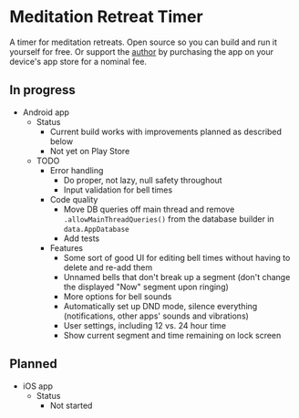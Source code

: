 # Meditation Retreat Timer

A timer for meditation retreats. Open source so you can build and run it yourself for free. Or support the [author](https://twitter.com/a_p_ellis) by purchasing the app on your device's app store for a nominal fee.

## In progress

* Android app
   * Status
      * Current build works with improvements planned as described below
      * Not yet on Play Store
   * TODO
      * Error handling
         * Do proper, not lazy, null safety throughout
         * Input validation for bell times
      * Code quality
         * Move DB queries off main thread and remove `.allowMainThreadQueries()` from the database builder in `data.AppDatabase`
         * Add tests
      * Features
         * Some sort of good UI for editing bell times without having to delete and re-add them
         * Unnamed bells that don't break up a segment (don't change the displayed "Now" segment upon ringing)
         * More options for bell sounds
         * Automatically set up DND mode, silence everything (notifications, other apps' sounds and vibrations)
         * User settings, including 12 vs. 24 hour time
         * Show current segment and time remaining on lock screen

## Planned

* iOS app
   * Status
      * Not started
